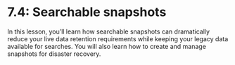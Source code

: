 # 7.4: Searchable snapshots

In this lesson, you’ll learn how searchable snapshots can dramatically reduce your live data retention requirements while keeping your legacy data available for searches. You will also learn how to create and manage snapshots for disaster recovery.

